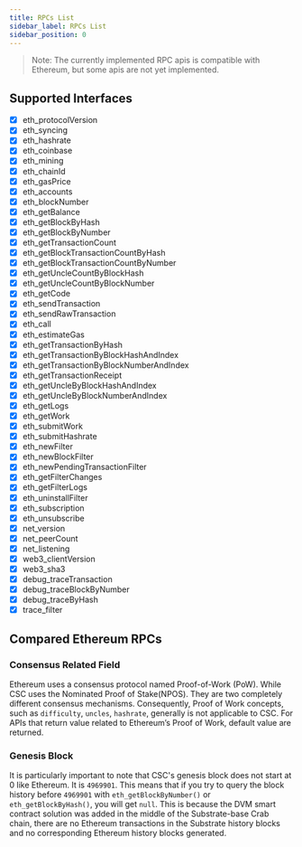 ```yaml
---
title: RPCs List
sidebar_label: RPCs List
sidebar_position: 0
---
```


> Note: The currently implemented RPC apis is compatible with Ethereum, but some apis are not yet implemented.


## Supported Interfaces

- [x] eth_protocolVersion
- [x] eth_syncing
- [x] eth_hashrate
- [x] eth_coinbase
- [x] eth_mining
- [x] eth_chainId
- [x] eth_gasPrice
- [x] eth_accounts
- [x] eth_blockNumber
- [x] eth_getBalance
- [x] eth_getBlockByHash
- [x] eth_getBlockByNumber
- [x] eth_getTransactionCount
- [x] eth_getBlockTransactionCountByHash
- [x] eth_getBlockTransactionCountByNumber
- [x] eth_getUncleCountByBlockHash
- [x] eth_getUncleCountByBlockNumber
- [x] eth_getCode
- [x] eth_sendTransaction
- [x] eth_sendRawTransaction
- [x] eth_call
- [x] eth_estimateGas
- [x] eth_getTransactionByHash
- [x] eth_getTransactionByBlockHashAndIndex
- [x] eth_getTransactionByBlockNumberAndIndex
- [x] eth_getTransactionReceipt
- [x] eth_getUncleByBlockHashAndIndex
- [x] eth_getUncleByBlockNumberAndIndex
- [x] eth_getLogs
- [x] eth_getWork
- [x] eth_submitWork
- [x] eth_submitHashrate
- [x] eth_newFilter
- [x] eth_newBlockFilter
- [x] eth_newPendingTransactionFilter
- [x] eth_getFilterChanges
- [x] eth_getFilterLogs
- [x] eth_uninstallFilter
- [x] eth_subscription
- [x] eth_unsubscribe
- [x] net_version
- [x] net_peerCount
- [x] net_listening
- [x] web3_clientVersion
- [x] web3_sha3
- [x] debug_traceTransaction
- [x] debug_traceBlockByNumber
- [x] debug_traceByHash
- [x] trace_filter

## Compared Ethereum RPCs

### Consensus Related Field

Ethereum uses a consensus protocol named Proof-of-Work (PoW). While CSC uses the Nominated Proof of Stake(NPOS). They are two completely different consensus mechanisms. Consequently, Proof of Work concepts, such as `difficulty`, `uncles`, `hashrate`, generally is not applicable to CSC. For APIs that return value related to Ethereum’s Proof of Work, default value are returned.

### Genesis Block

It is particularly important to note that CSC's genesis block does not start at 0 like Ethereum. It is `4969901`. This means that if you try to query the block history before `4969901` with `eth_getBlockByNumber()` or `eth_getBlockByHash()`, you will get `null`.  This is because the DVM smart contract solution was added in the middle of the Substrate-base Crab chain, there are no Ethereum transactions in the Substrate history blocks and no corresponding Ethereum history blocks generated.